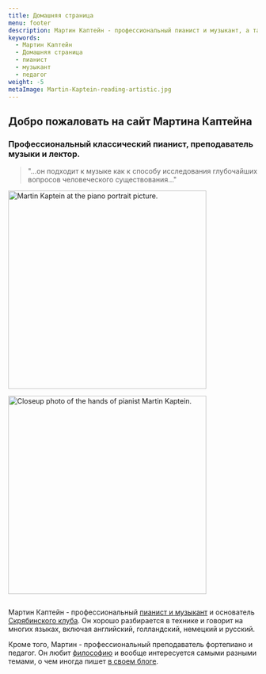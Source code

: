 ```yaml
---
title: Домашняя страница
menu: footer
description: Мартин Каптейн - профессиональный пианист и музыкант, а также основатель Скрябинского клуба. Кроме того, Мартин является профессиональным преподавателем фортепиано и педагогом. Мартин прекрасно владеет техникой и говорит на многих языках.
keywords:
  - Мартин Каптейн
  - Домашняя страница
  - пианист
  - музыкант
  - педагог
weight: -5
metaImage: Martin-Kaptein-reading-artistic.jpg
---
```


## Добро пожаловать на сайт Мартина Каптейна

### Профессиональный классический пианист, преподаватель музыки и лектор.

> "...он подходит к музыке как к способу исследования глубочайших вопросов человеческого существования..."

<img style="display:inline-block; margin-right: 1em; margin-bottom: 1em;" alt="Martin Kaptein at the piano portrait picture." src="/images/Martin-Kaptein-at-piano-sq.jpg" width="400" height="400"/>
<img style="display:inline-block; margin-bottom: 1em;" alt="Closeup photo of the hands of pianist Martin Kaptein." src="/images/hands-pianist-closeup-sq.jpg" width="400" height="400" />

Мартин Каптейн - профессиональный [пианист и музыкант](/music/) и основатель [Скрябинского клуба](https://scriabinclub.com/ru/).
Он хорошо разбирается в технике и говорит на многих языках, включая английский, голландский, немецкий и русский.

Кроме того, Мартин - профессиональный преподаватель фортепиано и педагог.
Он любит [философию](/tao/) и вообще интересуется самыми разными темами, о чем иногда пишет [в своем блоге](/blog/).


